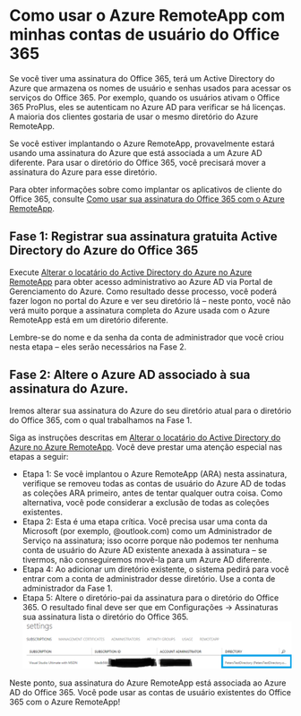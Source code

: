 
<properties 
    pageTitle="Como usar o Azure RemoteApp com as contas de usuário do Office 365 | Microsoft Azure"
	description="Saiba como usar o Azure RemoteApp com minhas contas de usuário do Office 365"
	services="remoteapp"
	documentationCenter="" 
	authors="piotrci" 
	manager="mbaldwin" />

<tags 
    ms.service="remoteapp" 
    ms.workload="compute" 
    ms.tgt_pltfrm="na" 
    ms.devlang="na" 
    ms.topic="article" 
    ms.date="12/16/2015" 
    ms.author="elizapo" />



# Como usar o Azure RemoteApp com minhas contas de usuário do Office 365
Se você tiver uma assinatura do Office 365, terá um Active Directory do Azure que armazena os nomes de usuário e senhas usados para acessar os serviços do Office 365. Por exemplo, quando os usuários ativam o Office 365 ProPlus, eles se autenticam no Azure AD para verificar se há licenças. A maioria dos clientes gostaria de usar o mesmo diretório do Azure RemoteApp.

Se você estiver implantando o Azure RemoteApp, provavelmente estará usando uma assinatura do Azure que está associada a um Azure AD diferente. Para usar o diretório do Office 365, você precisará mover a assinatura do Azure para esse diretório.

Para obter informações sobre como implantar os aplicativos de cliente do Office 365, consulte [Como usar sua assinatura do Office 365 com o Azure RemoteApp](remoteapp-officesubscription.md).
 
## Fase 1: Registrar sua assinatura gratuita Active Directory do Azure do Office 365
Execute [Alterar o locatário do Active Directory do Azure no Azure RemoteApp](remoteapp-changetenant.md) para obter acesso administrativo ao Azure AD via Portal de Gerenciamento do Azure. Como resultado desse processo, você poderá fazer logon no portal do Azure e ver seu diretório lá – neste ponto, você não verá muito porque a assinatura completa do Azure usada com o Azure RemoteApp está em um diretório diferente.

Lembre-se do nome e da senha da conta de administrador que você criou nesta etapa – eles serão necessários na Fase 2.

## Fase 2: Altere o Azure AD associado à sua assinatura do Azure.
Iremos alterar sua assinatura do Azure do seu diretório atual para o diretório do Office 365, com o qual trabalhamos na Fase 1.

Siga as instruções descritas em [Alterar o locatário do Active Directory do Azure no Azure RemoteApp](remoteapp-changetenant.md). Você deve prestar uma atenção especial nas etapas a seguir:

- Etapa 1: Se você implantou o Azure RemoteApp (ARA) nesta assinatura, verifique se removeu todas as contas de usuário do Azure AD de todas as coleções ARA primeiro, antes de tentar qualquer outra coisa. Como alternativa, você pode considerar a exclusão de todas as coleções existentes.
- Etapa 2: Esta é uma etapa crítica. Você precisa usar uma conta da Microsoft (por exemplo, @outlook.com) como um Administrador de Serviço na assinatura; isso ocorre porque não podemos ter nenhuma conta de usuário do Azure AD existente anexada à assinatura – se tivermos, não conseguiremos movê-la para um Azure AD diferente.
- Etapa 4: Ao adicionar um diretório existente, o sistema pedirá para você entrar com a conta de administrador desse diretório. Use a conta de administrador da Fase 1.
- Etapa 5: Altere o diretório-pai da assinatura para o diretório do Office 365. O resultado final deve ser que em Configurações -> Assinaturas sua assinatura lista o diretório do Office 365. ![Alterar o diretório-pai da assinatura](./media/remoteapp-o365user/settings.png)
 

Neste ponto, sua assinatura do Azure RemoteApp está associada ao Azure AD do Office 365. Você pode usar as contas de usuário existentes do Office 365 com o Azure RemoteApp!

<!---HONumber=AcomDC_1217_2015-->